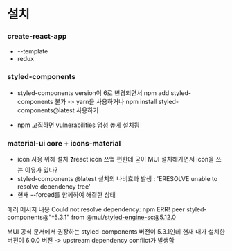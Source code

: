 # 설치
### create-react-app
- --template
- redux

### styled-components
* styled-components version이 6로 변경되면서 npm add styled-components 불가
-> yarn을 사용하거나 npm install styled-components@latest 사용하기
- npm 고집하면 vulnerabilities 엄청 높게 설치됨

### material-ui core + icons-material
- icon 사용 위해 설치
❓react icon 쓰몈 편한데 굳이 MUI 설치해가면서 icon을 쓰는 이유가 있나?
- styled-components @latest 설치의 나비효과 발생 : 'ERESOLVE unable to resolve dependency tree'
- 현재 --forced를 함께하여 해결한 상태


에러 메시지 내용
Could not resolve dependency:
npm ERR! peer styled-components@"^5.3.1" from @mui/styled-engine-sc@5.12.0

MUI 공식 문서에서 권장하는 styled-components 버전이 5.3.1인데 현재 내가 설치한 버전이 6.0.0 버전 -> upstream dependency conflict가 발생함
